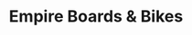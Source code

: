 ---
title: "Empire Boards & Bikes"
url: /north-tonawanda/empire-boards-und-bikes/
shop: Allgemein
---